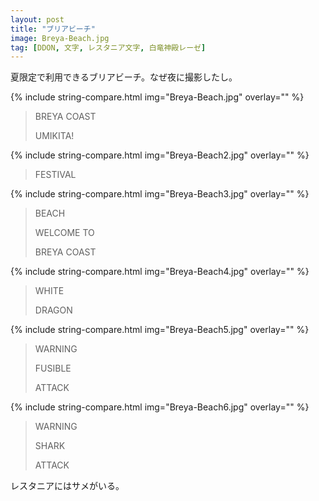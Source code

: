 ```yaml
---
layout: post
title: "ブリアビーチ"
image: Breya-Beach.jpg
tag: [DDON, 文字, レスタニア文字, 白竜神殿レーゼ]
---
```


夏限定で利用できるブリアビーチ。なぜ夜に撮影したし。

{% include string-compare.html img="Breya-Beach.jpg" overlay="" %}

> BREYA COAST
>
> UMIKITA!



{% include string-compare.html img="Breya-Beach2.jpg" overlay="" %}

> FESTIVAL



{% include string-compare.html img="Breya-Beach3.jpg" overlay="" %}

> BEACH
>
> WELCOME TO
>
> BREYA COAST



{% include string-compare.html img="Breya-Beach4.jpg" overlay="" %}

> WHITE
>
> DRAGON



{% include string-compare.html img="Breya-Beach5.jpg" overlay="" %}

> WARNING
>
> FUSIBLE
>
> ATTACK



{% include string-compare.html img="Breya-Beach6.jpg" overlay="" %}

> WARNING
>
> SHARK
>
> ATTACK

レスタニアにはサメがいる。

